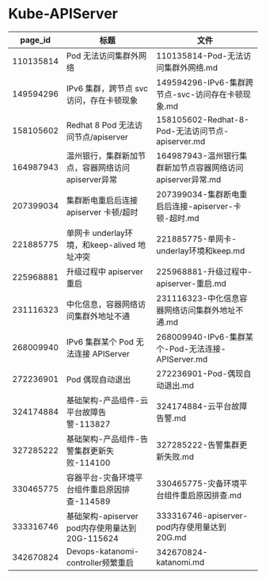 # Kube-APIServer

| page_id | 标题 | 文件 |
|---|---|---|
| 110135814 | Pod 无法访问集群外网络 | 110135814-Pod-无法访问集群外网络.md |
| 149594296 | IPv6 集群，跨节点 svc 访问，存在卡顿现象 | 149594296-IPv6-集群跨节点-svc-访问存在卡顿现象.md |
| 158105602 | Redhat 8 Pod 无法访问节点/apiserver | 158105602-Redhat-8-Pod-无法访问节点-apiserver.md |
| 164987943 | 温州银行，集群新加节点，容器网络访问apiserver异常 | 164987943-温州银行集群新加节点容器网络访问apiserver异常.md |
| 207399034 | 集群断电重启后连接 apiserver 卡顿/超时 | 207399034-集群断电重启后连接-apiserver-卡顿-超时.md |
| 221885775 | 单网卡 underlay环境，和keep-alived 地址冲突 | 221885775-单网卡-underlay环境和keep.md |
| 225968881 | 升级过程中 apiserver 重启 | 225968881-升级过程中-apiserver-重启.md |
| 231116323 | 中化信息，容器网络访问集群外地址不通 | 231116323-中化信息容器网络访问集群外地址不通.md |
| 268009940 | IPv6 集群某个 Pod 无法连接 APIServer | 268009940-IPv6-集群某个-Pod-无法连接-APIServer.md |
| 272236901 | Pod 偶现自动退出 | 272236901-Pod-偶现自动退出.md |
| 324174884 | 基础架构-产品组件-云平台故障告警-113827 | 324174884-云平台故障告警.md |
| 327285222 | 基础架构-产品组件-告警集群更新失败-114100 | 327285222-告警集群更新失败.md |
| 330465775 | 容器平台-灾备环境平台组件重启原因排查-114589 | 330465775-灾备环境平台组件重启原因排查.md |
| 333316746 | 基础架构-apiserver pod内存使用量达到20G-115624 | 333316746-apiserver-pod内存使用量达到20G.md |
| 342670824 | Devops-katanomi-controller频繁重启 | 342670824-katanomi.md |